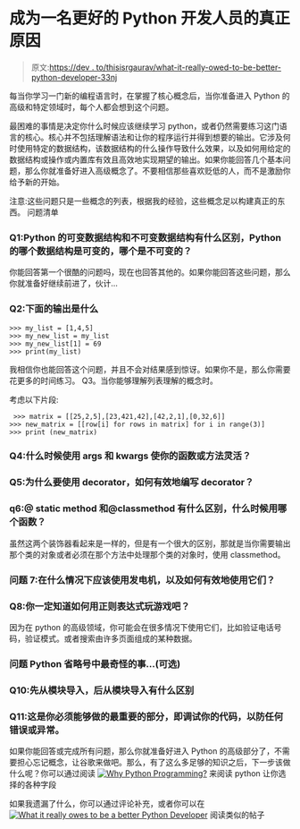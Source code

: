 # 成为一名更好的 Python 开发人员的真正原因

> 原文:[https://dev . to/thisisrgaurav/what-it-really-owed-to-be-better-python-developer-33nj](https://dev.to/thisisrgaurav/what-it-really-owes-to-be-a-better-python-developer-33nj)

每当你学习一门新的编程语言时，在掌握了核心概念后，当你准备进入 Python 的高级和特定领域时，每个人都会想到这个问题。

最困难的事情是决定你什么时候应该继续学习 python，或者仍然需要练习这门语言的核心。核心并不包括理解语法和让你的程序运行并得到想要的输出。它涉及何时使用特定的数据结构，该数据结构的什么操作导致什么效果，以及如何用给定的数据结构或操作或内置库有效且高效地实现期望的输出。如果你能回答几个基本问题，那么你就准备好进入高级概念了。不要相信那些喜欢贬低的人，而不是激励你给予新的开始。

注意:这些问题只是一些概念的列表，根据我的经验，这些概念足以构建真正的东西。
问题清单

### Q1:Python 的可变数据结构和不可变数据结构有什么区别，Python 的哪个数据结构是可变的，哪个是不可变的？

你能回答第一个很酷的问题吗，现在也回答其他的。如果你能回答这些问题，那么你就准备好继续前进了，伙计…

### Q2:下面的输出是什么

```
>>> my_list = [1,4,5]
>>> my_new_list = my_list
>>> my_new_list[1] = 69
>>> print(my_list) 
```

我相信你也能回答这个问题，并且不会对结果感到惊讶。如果你不是，那么你需要花更多的时间练习。
Q3。当你能够理解列表理解的概念时。

考虑以下片段:

```
 >>> matrix = [[25,2,5],[23,421,42],[42,2,1],[0,32,6]]
>>> new_matrix = [[row[i] for rows in matrix] for i in range(3)]
>>> print (new_matrix) 
```

### Q4:什么时候使用 args 和 kwargs 使你的函数或方法灵活？

### Q5:为什么要使用 decorator，如何有效地编写 decorator？

### q6:@ static method 和@classmethod 有什么区别，什么时候用哪个函数？

虽然这两个装饰器看起来是一样的，但是有一个很大的区别，那就是当你需要输出那个类的对象或者必须在那个方法中处理那个类的对象时，使用 classmethod。

### 问题 7:在什么情况下应该使用发电机，以及如何有效地使用它们？

### Q8:你一定知道如何用正则表达式玩游戏吧？

因为在 python 的高级领域，你可能会在很多情况下使用它们，比如验证电话号码，验证模式。或者搜索由许多页面组成的某种数据。

### 问题 Python 省略号中最奇怪的事…(可选)

### Q10:先从模块导入，后从模块导入有什么区别

### Q11:这是你必须能够做的最重要的部分，即调试你的代码，以防任何错误或异常。

如果你能回答或完成所有问题，那么你就准备好进入 Python 的高级部分了，不需要担心忘记概念，让谷歌来做吧。那么，有了这么多足够的知识之后，下一步该做什么呢？你可以通过阅读 [![Why Python Programming?](../Images/587968c1a59d35e66cc57a773458e7bc.png)](https://res.cloudinary.com/practicaldev/image/fetch/s--zChUwp9E--/c_limit%2Cf_auto%2Cfl_progressive%2Cq_auto%2Cw_880/https://dev.to/thisisrgaurav/why-python-3o39) 来阅读 python 让你选择的各种字段

如果我遗漏了什么，你可以通过评论补充，或者你可以在 [![What it really owes to be a better Python Developer](../Images/9d2b07fb8294296491902d5ea79430b2.png)](https://res.cloudinary.com/practicaldev/image/fetch/s--Rokeci83--/c_limit%2Cf_auto%2Cfl_progressive%2Cq_auto%2Cw_880/https://tekraze.com/2018/08/what-it-owes-to-be-better-python-dev/) 阅读类似的帖子